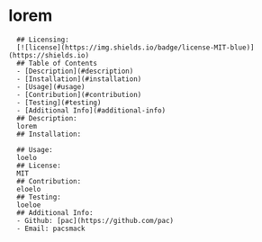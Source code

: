# lorem
      ## Licensing:
      [![license](https://img.shields.io/badge/license-MIT-blue)](https://shields.io)
      ## Table of Contents 
      - [Description](#description)
      - [Installation](#installation)
      - [Usage](#usage)
      - [Contribution](#contribution)
      - [Testing](#testing)
      - [Additional Info](#additional-info)
      ## Description:
      lorem
      ## Installation:
       
      ## Usage:
      loelo
      ## License:
      MIT
      ## Contribution:
      eloelo
      ## Testing:
      loeloe
      ## Additional Info:
      - Github: [pac](https://github.com/pac)
      - Email: pacsmack 